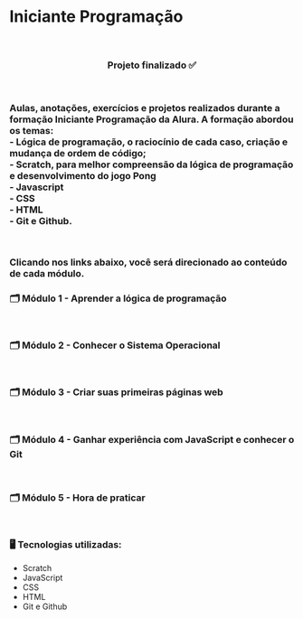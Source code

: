 # Iniciante Programação

<br>
<h3 align="center">
Projeto finalizado ✅
</h3><br>

<h3> Aulas, anotações, exercícios e projetos realizados durante a formação Iniciante Programação da Alura.
A formação abordou os temas:<br>
- Lógica de programação, o raciocínio de cada caso, criação e mudança de ordem de código;<br>
- Scratch, para melhor compreensão da lógica de programação e desenvolvimento do jogo Pong<br>
- Javascript<br>
- CSS<br>
- HTML<br>
- Git e Github.</p><br>

Clicando nos links abaixo, você será direcionado ao conteúdo de cada módulo.

<h3>🗂️ Módulo 1 - Aprender a lógica de programação </h3>
<br>
<h3>🗂️ Módulo 2 - Conhecer o Sistema Operacional</h3>
<br>
<h3>🗂️ Módulo 3 - Criar suas primeiras páginas web</h3>
<br>
<h3>🗂️ Módulo 4 - Ganhar experiência com JavaScript e conhecer o Git</h3>
<br>
<h3>🗂️ Módulo 5 - Hora de praticar</h3>
<br>
<h3> 🖥️ Tecnologias utilizadas:</h3>

- Scratch
- JavaScript
- CSS
- HTML
- Git e Github
